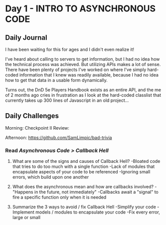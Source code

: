 # Day 1 - INTRO TO ASYNCHRONOUS CODE

## Daily Journal
I have been waiting for this for ages and I didn't even realize it!

I've heard about calling to servers to get information, but I had no idea how the technical process was achieved.  But utilizing APIs makes a lot of sense.  There have been plenty of projects I've worked on where I've simply hard-coded information that I knew was readily available, because I had no idea how to get that data in a usable form dynamically.

Turns out, the DnD 5e Players Handbook exists as an entire API, and the me of 2 months ago cries in frustration as I look at the hard-coded classlist that currently takes up 300 lines of Javascript in an old project...

## Daily Challenges

Morning: Checkpoint II Review: 

Afternoon: https://github.com/SamLimpic/bad-trivia

### Read *Asynchronous Code > Callback Hell*

1. What are some of the signs and causes of Callback Hell?
    -Bloated code that tries to do too much with a single function
    -Lack of modules that encapsulate aspects of your code to be referenced
    -Ignoring small errors, which build upon one another

2. What does the asynchronous mean and how are callbacks involved?
    -"Happens in the future, not immediately"
    -Callbacks await a "signal" to fire a specific function only when it is needed

3. Summarize the 3 ways to avoid / fix Callback Hell
    -Simplify your code
    -Implement models / modules to encapsulate your code
    -Fix every error, large or small